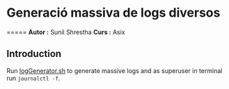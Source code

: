 # Generació massiva de logs diversos 
=====
**Autor :** Sunil Shrestha 
**Curs :** Asix 

## Introduction 
Run [logGenerator.sh](logGenerator.sh) to generate massive logs and as superuser 
in terminal run  ` journalctl -f `.
